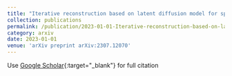 ```yaml
---
title: "Iterative reconstruction based on latent diffusion model for sparse data reconstruction"
collection: publications
permalink: /publication/2023-01-01-Iterative-reconstruction-based-on-latent-diffusion-model-for-sparse-data-reconstruction
category: arxiv
date: 2023-01-01
venue: 'arXiv preprint arXiv:2307.12070'
---
```

Use [Google Scholar](https://scholar.google.com/scholar?q=Iterative+reconstruction+based+on+latent+diffusion+model+for+sparse+data+reconstruction){:target="_blank"} for full citation